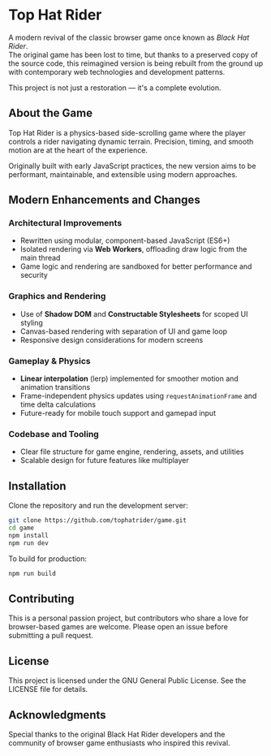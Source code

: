 # Top Hat Rider

A modern revival of the classic browser game once known as *Black Hat Rider*.  
The original game has been lost to time, but thanks to a preserved copy of the source code, this reimagined version is being rebuilt from the ground up with contemporary web technologies and development patterns.

This project is not just a restoration — it's a complete evolution.

## About the Game

Top Hat Rider is a physics-based side-scrolling game where the player controls a rider navigating dynamic terrain. Precision, timing, and smooth motion are at the heart of the experience.

Originally built with early JavaScript practices, the new version aims to be performant, maintainable, and extensible using modern approaches.

## Modern Enhancements and Changes

### Architectural Improvements

- Rewritten using modular, component-based JavaScript (ES6+)
- Isolated rendering via **Web Workers**, offloading draw logic from the main thread
- Game logic and rendering are sandboxed for better performance and security

### Graphics and Rendering

- Use of **Shadow DOM** and **Constructable Stylesheets** for scoped UI styling
- Canvas-based rendering with separation of UI and game loop
- Responsive design considerations for modern screens

### Gameplay & Physics

- **Linear interpolation** (lerp) implemented for smoother motion and animation transitions
- Frame-independent physics updates using `requestAnimationFrame` and time delta calculations
- Future-ready for mobile touch support and gamepad input

### Codebase and Tooling

- Clear file structure for game engine, rendering, assets, and utilities
- Scalable design for future features like multiplayer

## Installation

Clone the repository and run the development server:

```bash
git clone https://github.com/tophatrider/game.git
cd game
npm install
npm run dev
```

To build for production:
```bash
npm run build
```

## Contributing
This is a personal passion project, but contributors who share a love for browser-based games are welcome. Please open an issue before submitting a pull request.

## License
This project is licensed under the GNU General Public License. See the LICENSE file for details.

## Acknowledgments
Special thanks to the original Black Hat Rider developers and the community of browser game enthusiasts who inspired this revival.
